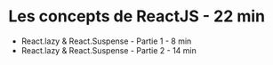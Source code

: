 # Les concepts de ReactJS - 22 min

- React.lazy & React.Suspense - Partie 1 - 8 min
- React.lazy & React.Suspense - Partie 2 - 14 min